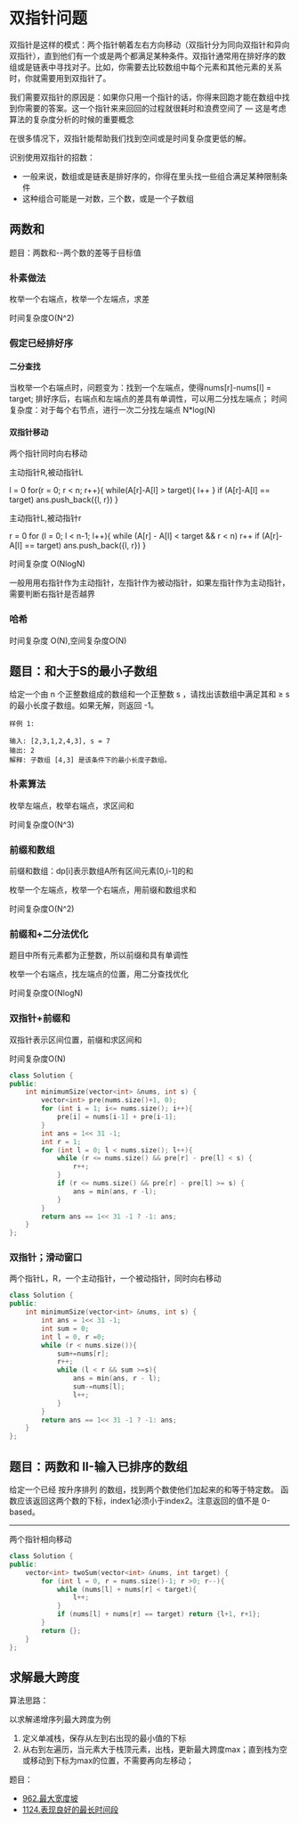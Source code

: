 # 双指针问题

双指针是这样的模式：两个指针朝着左右方向移动（双指针分为同向双指针和异向双指针），直到他们有一个或是两个都满足某种条件。双指针通常用在排好序的数组或是链表中寻找对子。比如，你需要去比较数组中每个元素和其他元素的关系时，你就需要用到双指针了。

我们需要双指针的原因是：如果你只用一个指针的话，你得来回跑才能在数组中找到你需要的答案。这一个指针来来回回的过程就很耗时和浪费空间了 — 这是考虑算法的复杂度分析的时候的重要概念

在很多情况下，双指针能帮助我们找到空间或是时间复杂度更低的解。

识别使用双指针的招数：

- 一般来说，数组或是链表是排好序的，你得在里头找一些组合满足某种限制条件
- 这种组合可能是一对数，三个数，或是一个子数组



## 两数和

题目：两数和--两个数的差等于目标值

### 朴素做法

枚举一个右端点，枚举一个左端点，求差

时间复杂度O(N^2)

### 假定已经排好序

#### 二分查找

当枚举一个右端点时，问题变为：找到一个左端点，使得nums[r]-nums[l] = target;
排好序后，右端点和左端点的差具有单调性，可以用二分找左端点；
时间复杂度：对于每个右节点，进行一次二分找左端点 N*log(N)

#### 双指针移动

两个指针同时向右移动

主动指针R,被动指针L

l = 0
for(r = 0; r < n; r++){
    while(A[r]-A[l] > target){
        l++
    }
    if (A[r]-A[l] == target) ans.push_back({l, r})
}

主动指针L,被动指针r

r = 0
for (l = 0; l < n-1; l++){
    while (A[r] - A[l] < target && r < n) r++
    if (A[r]-A[l] == target) ans.push_back({l, r})
}

时间复杂度 O(NlogN)

一般用用右指针作为主动指针，左指针作为被动指针，如果左指针作为主动指针，需要判断右指针是否越界

### 哈希

时间复杂度 O(N),空间复杂度O(N)

## 题目：和大于S的最小子数组

给定一个由 n 个正整数组成的数组和一个正整数 s ，请找出该数组中满足其和 ≥ s 的最小长度子数组。如果无解，则返回 -1。

```case
样例 1:

输入: [2,3,1,2,4,3], s = 7
输出: 2
解释: 子数组 [4,3] 是该条件下的最小长度子数组。
```

### 朴素算法

枚举左端点，枚举右端点，求区间和

时间复杂度O(N^3)

### 前缀和数组

前缀和数组：dp[i]表示数组A所有区间元素[0,i-1]的和

枚举一个左端点，枚举一个右端点，用前缀和数组求和

时间复杂度O(N^2)

### 前缀和+二分法优化

题目中所有元素都为正整数，所以前缀和具有单调性

枚举一个右端点，找左端点的位置，用二分查找优化

时间复杂度O(NlogN)

### 双指针+前缀和

双指针表示区间位置，前缀和求区间和

时间复杂度O(N)

```cpp
class Solution {
public:
    int minimumSize(vector<int> &nums, int s) {
        vector<int> pre(nums.size()+1, 0);
        for (int i = 1; i<= nums.size(); i++){
            pre[i] = nums[i-1] + pre[i-1];
        }
        int ans = 1<< 31 -1;
        int r = 1;
        for (int l = 0; l < nums.size(); l++){
            while (r <= nums.size() && pre[r] - pre[l] < s) {
                r++;
            }
            if (r <= nums.size() && pre[r] - pre[l] >= s) {
                ans = min(ans, r -l);
            }
        }
        return ans == 1<< 31 -1 ? -1: ans;
    }
};
```

### 双指针；滑动窗口

两个指针L，R，一个主动指针，一个被动指针，同时向右移动

```cpp
class Solution {
public:
    int minimumSize(vector<int> &nums, int s) {
        int ans = 1<< 31 -1;
        int sum = 0;
        int l = 0, r =0;
        while (r < nums.size()){
            sum+=nums[r];
            r++;
            while (l < r && sum >=s){
                ans = min(ans, r - l);
                sum-=nums[l];
                l++;
            }
        }
        return ans == 1<< 31 -1 ? -1: ans;
    }
};
```

## 题目：两数和 II-输入已排序的数组

给定一个已经 按升序排列 的数组，找到两个数使他们加起来的和等于特定数。
函数应该返回这两个数的下标，index1必须小于index2。注意返回的值不是 0-based。

---

两个指针相向移动

```cpp
class Solution {
public:
    vector<int> twoSum(vector<int> &nums, int target) {
        for (int l = 0, r = nums.size()-1; r >0; r--){
            while (nums[l] + nums[r] < target){
                l++;
            }
            if (nums[l] + nums[r] == target) return {l+1, r+1};
        }
        return {};
    }
};
```


## 求解最大跨度

算法思路：

以求解递增序列最大跨度为例

1. 定义单减栈，保存从左到右出现的最小值的下标
2. 从右到左遍历，当元素大于栈顶元素，出栈，更新最大跨度max；直到栈为空或移动到下标为max的位置，不需要再向左移动；

题目：

- [962.最大宽度坡](../algorithms/901-1000/962.%20最大宽度坡.md)
- [1124.表现良好的最长时间段](../algorithms/1101-1200/1124.%20表现良好的最长时间段.md)
